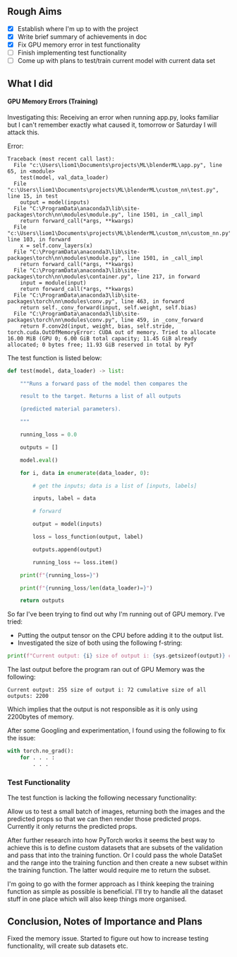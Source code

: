 

## Rough Aims

- [x] Establish where I'm up to with the project
- [x] Write brief summary of achievements in doc
- [x] Fix GPU memory error in test functionality
- [ ] Finish implementing test functionality
- [ ] Come up with plans to test/train current model with current data set

## What I did

#### GPU Memory Errors (Training)

Investigating this: Receiving an error when running app.py, looks familiar but I can't remember exactly what caused it, tomorrow or Saturday I will attack this.

Error:
```
Traceback (most recent call last):
  File "c:\Users\liom1\Documents\projects\ML\blenderML\app.py", line 65, in <module>
    test(model, val_data_loader)
  File "c:\Users\liom1\Documents\projects\ML\blenderML\custom_nn\test.py", line 15, in test
    output = model(inputs)
  File "C:\ProgramData\anaconda3\lib\site-packages\torch\nn\modules\module.py", line 1501, in _call_impl
    return forward_call(*args, **kwargs)
  File "c:\Users\liom1\Documents\projects\ML\blenderML\custom_nn\custom_nn.py", line 103, in forward
    x = self.conv_layers(x)
  File "C:\ProgramData\anaconda3\lib\site-packages\torch\nn\modules\module.py", line 1501, in _call_impl
    return forward_call(*args, **kwargs)
  File "C:\ProgramData\anaconda3\lib\site-packages\torch\nn\modules\container.py", line 217, in forward
    input = module(input)
    return forward_call(*args, **kwargs)
  File "C:\ProgramData\anaconda3\lib\site-packages\torch\nn\modules\conv.py", line 463, in forward
    return self._conv_forward(input, self.weight, self.bias)
  File "C:\ProgramData\anaconda3\lib\site-packages\torch\nn\modules\conv.py", line 459, in _conv_forward
    return F.conv2d(input, weight, bias, self.stride,
torch.cuda.OutOfMemoryError: CUDA out of memory. Tried to allocate 16.00 MiB (GPU 0; 6.00 GiB total capacity; 11.45 GiB already allocated; 0 bytes free; 11.93 GiB reserved in total by PyT
```
The test function is listed below:

```python
def test(model, data_loader) -> list:

    """Runs a forward pass of the model then compares the

    result to the target. Returns a list of all outputs

    (predicted material parameters).

    """

    running_loss = 0.0

    outputs = []

    model.eval()

    for i, data in enumerate(data_loader, 0):

        # get the inputs; data is a list of [inputs, labels]

        inputs, label = data

        # forward

        output = model(inputs)

        loss = loss_function(output, label)

        outputs.append(output)

        running_loss += loss.item()

    print(f"{running_loss=}")

    print(f"{running_loss/len(data_loader)=}")

    return outputs
```
So far I've been trying to find out why I'm running out of GPU memory. I've tried:

 - Putting the output tensor on the CPU before adding it to the output list.
 - Investigated the size of both using the following f-string:
```python 
print(f"Current output: {i} size of output i: {sys.getsizeof(output)} cumulative size of all outputs: {sys.getsizeof(outputs)}")
```
The last output before the program ran out of GPU Memory was the following:
```
Current output: 255 size of output i: 72 cumulative size of all outputs: 2200
```
Which implies that the output is not responsible as it is only using 2200bytes of memory.

After some Googling and experimentation, I found using the following to fix the issue:

```python
with torch.no_grad():
	for . . . :
		. . . 
```

### Test Functionality

The test function is lacking the following necessary functionality:

Allow us to test a small batch of images, returning both the images and the predicted props so that we can then render those predicted props. Currently it only returns the predicted props.

After further research into how PyTorch works it seems the best way to achieve this is to define custom datasets that are subsets of the validation and pass that into the training function. Or I could pass the whole DataSet and the range into the training function and then create a new subset within the training function. The latter would require me to return the subset.

I'm going to go with the former approach as I think keeping the training function as simple as possible is beneficial. I'll try to handle all the dataset stuff in one place which will also keep things more organised.


## Conclusion, Notes of Importance and Plans

Fixed the memory issue. Started to figure out how to increase testing functionality, will create sub datasets etc.